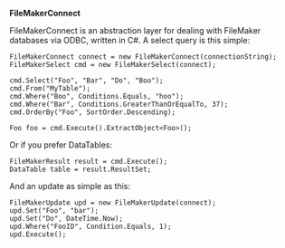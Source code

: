**FileMakerConnect**

FileMakerConnect is an abstraction layer for dealing with FileMaker databases via ODBC, written in C#. A select query is this simple:

    FileMakerConnect connect = new FileMakerConnect(connectionString);
    FileMakerSelect cmd = new FileMakerSelect(connect);

    cmd.Select("Foo", "Bar", "Do", "Boo");
    cmd.From("MyTable");
    cmd.Where("Boo", Conditions.Equals, "hoo");
    cmd.Where("Bar", Conditions.GreaterThanOrEqualTo, 37);
    cmd.OrderBy("Foo", SortOrder.Descending);

    Foo foo = cmd.Execute().ExtractObject<Foo>();

Or if you prefer DataTables:

    FileMakerResult result = cmd.Execute();
    DataTable table = result.ResultSet;

And an update as simple as this:

    FileMakerUpdate upd = new FileMakerUpdate(connect);
    upd.Set("Foo", "bar");
    upd.Set("Do", DateTime.Now);
    upd.Where("FooID", Condition.Equals, 1);
    upd.Execute();
